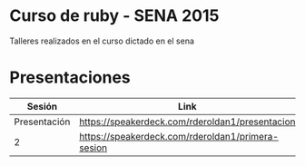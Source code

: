 # Curso de ruby - SENA 2015
Talleres realizados en el curso dictado en el sena

# Presentaciones

|Sesión | Link |
| ------| ---- |
| Presentación      | https://speakerdeck.com/rderoldan1/presentacion |
|2      | https://speakerdeck.com/rderoldan1/primera-sesion |
